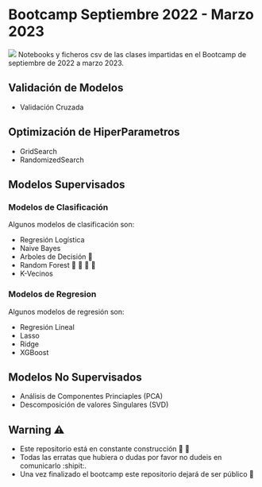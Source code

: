# Bootcamp Septiembre 2022 - Marzo 2023
![](https://masterdatascience.online/wp-content/uploads/2020/02/706-1024x671.jpg)
Notebooks y ficheros csv de las clases impartidas en el Bootcamp de septiembre de 2022 a marzo 2023.

## Validación de Modelos
* Validación Cruzada
## Optimización de HiperParametros
* GridSearch
* RandomizedSearch
## Modelos Supervisados
### Modelos de Clasificación
Algunos modelos de clasificación son:
* Regresión Logística
* Naive Bayes 
* Arboles de Decisión :evergreen_tree:
* Random Forest :palm_tree: :evergreen_tree: :deciduous_tree: :christmas_tree:
* K-Vecinos 
### Modelos de Regresion
Algunos modelos de regresión son:
* Regresión Lineal
* Lasso
* Ridge
* XGBoost

## Modelos No Supervisados
* Análisis de Componentes Princiaples (PCA)
* Descomposición de valores Singulares (SVD)



## Warning :warning:
* Este repositorio está en constante construcción :construction_worker: :construction:
* Todas las erratas que hubiera o dudas por favor no dudeis en comunicarlo :shipit:.
* Una vez finalizado el bootcamp este repositorio dejará de ser público :ghost:
